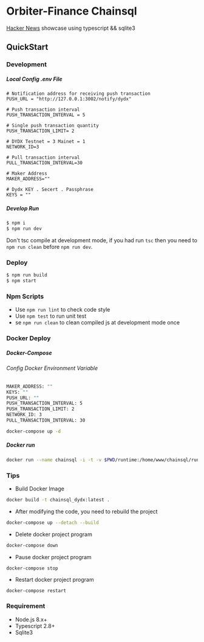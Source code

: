 # Orbiter-Finance Chainsql

[Hacker News](https://github.com/Orbiter-Finance/chainsql) showcase using typescript && sqlite3

## QuickStart

### Development
##### Local Config .env File
```
# Notification address for receiving push transaction
PUSH_URL = "http://127.0.0.1:3002/notify/dydx" 

# Push transaction interval
PUSH_TRANSACTION_INTERVAL = 5

# Single push transaction quantity
PUSH_TRANSACTION_LIMIT= 2

# DYDX Testnet = 3 Mainet = 1
NETWORK_ID=3

# Pull transaction interval
PULL_TRANSACTION_INTERVAL=30

# Maker Address 
MAKER_ADDRESS=""

# Dydx KEY . Secert . Passphrase 
KEYS = "" 
```
##### Develop Run
```bash
$ npm i
$ npm run dev
```

Don't tsc compile at development mode, if you had run `tsc` then you need to `npm run clean` before `npm run dev`.

### Deploy

```bash
$ npm run build
$ npm start
```

### Npm Scripts

- Use `npm run lint` to check code style
- Use `npm test` to run unit test
- se `npm run clean` to clean compiled js at development mode once

### Docker Deploy
##### Docker-Compose 
###### Config Docker Environment Variable
```bash
MAKER_ADDRESS: ""
KEYS: ""
PUSH_URL: ""
PUSH_TRANSACTION_INTERVAL: 5
PUSH_TRANSACTION_LIMIT: 2
NETWORK_ID: 3
PULL_TRANSACTION_INTERVAL: 30
```
```bash
docker-compose up -d
```
##### Docker run
```bash
docker run --name chainsql -i -t -v $PWD/runtime:/home/www/chainsql/runtime -e KETS=""  chainsql_dydx:latest npm run start
```
### Tips
- Build Docker Image
``` bash
docker build -t chainsql_dydx:latest .
```
- After modifying the code, you need to rebuild the project
```bash
docker-compose up --detach --build
```
- Delete docker project program
```bash
docker-compose down
```
- Pause docker project program
```bash
docker-compose stop
```
- Restart docker project program
```
docker-compose restart
```
### Requirement

- Node.js 8.x+
- Typescript 2.8+
- Sqlite3